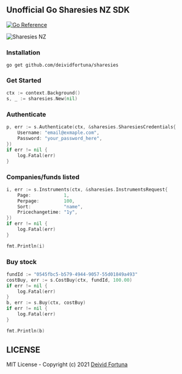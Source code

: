 ## Unofficial Go Sharesies NZ SDK

[![Go Reference](https://pkg.go.dev/badge/github.com/deividfortuna/sharesies.svg)](https://pkg.go.dev/github.com/deividfortuna/sharesies)

![Sharesies NZ](https://images.squarespace-cdn.com/content/58bc788c59cc68b9696b9ee0/1543372882154-5E6PGXVJGOIQU30NTJKJ/sharesies.png?content-type=image%2Fpng)

### Installation
`go get github.com/deividfortuna/sharesies`

### Get Started
```go
ctx := context.Background()
s, _ := sharesies.New(nil)
```

### Authenticate
```go
p, err := s.Authenticate(ctx, &sharesies.SharesiesCredentials{
	Username: "email@exmaple.com",
	Password: "your_password_here",
})
if err != nil {
	log.Fatal(err)
}
```

### Companies/funds listed
```go
i, err := s.Instruments(ctx, &sharesies.InstrumentsRequest{
	Page:            1,
	Perpage:         100,
	Sort:            "name",
	Pricechangetime: "1y",
})
if err != nil {
	log.Fatal(err)
}

fmt.Println(i)
```

### Buy stock
```go
fundId := "0545fbc5-b579-4944-9057-55d01849a493"
costBuy, err := s.CostBuy(ctx, fundId, 100.00)
if err != nil {
	log.Fatal(err)
}
b, err := s.Buy(ctx, costBuy)
if err != nil {
	log.Fatal(err)
}

fmt.Println(b)
```

## LICENSE
MIT License - Copyright (c) 2021 [Deivid Fortuna](https://github.com/deividfortuna/sharesies/blob/main/LICENSE)